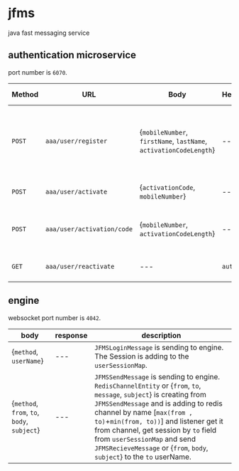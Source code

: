 # jfms
java fast messaging service

## authentication microservice
port number is `6070`.

| Method | URL | Body | Header | Return value | description |
| --- | --- | --- | --- | --- | -- |
| `POST` | `aaa/user/register` | {`mobileNumber`, `firstName`, `lastName`, `activationCodeLength`} | --- | --- | register a new user in system and send him an `activation code` via sms |
| `POST` | `aaa/user/activate` | {`activationCode`, `mobileNumber`} | --- | {`token`} | return a jwt token to user |
| `POST` | `aaa/user/activation/code` | {`mobileNumber`, `activationCodeLength`} | --- | --- | send an `activation code` to user vis sms |
| `GET` | `aaa/user/reactivate` | --- | `auth` | {`token`} | return a jwt token to user |

## engine
websocket port number is `4042`.

| body | response | description |
| --- | --- | --- |
| {`method`, `userName`} | --- | `JFMSLoginMessage` is sending to engine. The Session is adding to the `userSessionMap`.|
| {`method`, `from`, `to`, `body`, `subject`} | --- | `JFMSSendMessage` is sending to engine. `RedisChannelEntity` or {`from`, `to`, `message`, `subject`} is creating from `JFMSSendMessage` and is adding to redis channel by name [`max(from , to)`+`min(from, to))`] and listener get it from channel, get session by `to` field from `userSessionMap` and send `JFMSRecieveMessage` or {`from`, `body`, `subject`} to the `to` userName.|
